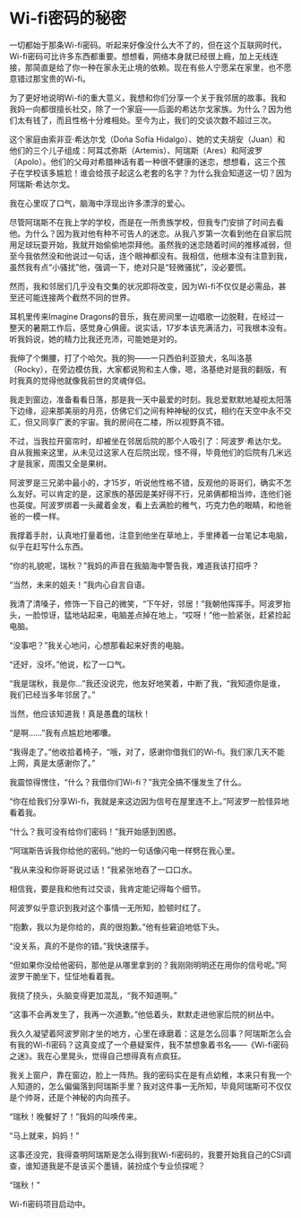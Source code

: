# Wi-fi密码的秘密

一切都始于那条Wi-fi密码。听起来好像没什么大不了的，但在这个互联网时代，Wi-fi密码可比许多东西都重要。想想看，网络本身就已经很上瘾，加上无线连接，那简直是给了你一种在家永无止境的依赖。现在有些人宁愿呆在家里，也不愿意错过那宝贵的Wi-fi。

为了更好地说明Wi-fi的重大意义，我想和你们分享一个关于我邻居的故事。我和我妈一向都很擅长社交，除了一个家庭——后面的希达尔戈家族。为什么？因为他们太有钱了，而且性格十分难相处。至今为止，我们的交谈次数不超过三次。

这个家庭由索非亚·希达尔戈（Doña Sofía Hidalgo）、她的丈夫胡安（Juan）和他们的三个儿子组成：阿耳忒弥斯（Artemis）、阿瑞斯（Ares）和阿波罗（Apolo）。他们的父母对希腊神话有着一种很不健康的迷恋，想想看，这三个孩子在学校该多尴尬！谁会给孩子起这么老套的名字？为什么我会知道这一切？因为阿瑞斯·希达尔戈。

我在心里叹了口气，脑海中浮现出许多漂浮的爱心。

尽管阿瑞斯不在我上学的学校，而是在一所贵族学校，但我专门安排了时间去看他。为什么？因为我对他有种不可告人的迷恋。从我八岁第一次看到他在自家后院用足球玩耍开始，我就开始偷偷地崇拜他。虽然我的迷恋随着时间的推移减弱，但至今我依然没和他说过一句话，连个眼神都没有。我相信，他根本没有注意到我，虽然我有点“小骚扰”他，强调一下，绝对只是“轻微骚扰”，没必要慌。

然而，我和邻居们几乎没有交集的状况即将改变，因为Wi-fi不仅仅是必需品，甚至还可能连接两个截然不同的世界。

耳机里传来Imagine Dragons的音乐，我在房间里一边唱歌一边脱鞋，在经过一整天的暑期工作后，感觉身心俱疲。说实话，17岁本该充满活力，可我根本没有。听我妈说，她的精力比我还充沛，可能她是对的。

我伸了个懒腰，打了个哈欠。我的狗——一只西伯利亚狼犬，名叫洛基（Rocky），在旁边模仿我，大家都说狗和主人像，嗯，洛基绝对是我的翻版，有时我真的觉得他就像我前世的灵魂伴侣。

我走到窗边，准备看看日落，那是我一天中最爱的时刻。我总爱默默地凝视太阳落下边缘，迎来那美丽的月亮，仿佛它们之间有种神秘的仪式，相约在天空中永不交汇，但又同享广袤的宇宙。我的房间在二楼，所以视野真不错。

不过，当我拉开窗帘时，却被坐在邻居后院的那个人吸引了：阿波罗·希达尔戈。自从我搬来这里，从未见过这家人在后院出现，怪不得，毕竟他们的后院有几米远才是我家，周围又全是果树。

阿波罗是三兄弟中最小的，才15岁，听说他性格不错，反观他的哥哥们，确实不怎么友好。可以肯定的是，这家族的基因是美好得不行，兄弟俩都相当帅，连他们爸也英俊。阿波罗绑着一头藏着金发，看上去满脸的稚气，巧克力色的眼睛，和他爸爸的一模一样。

我撑着手肘，认真地打量着他，注意到他坐在草地上，手里捧着一台笔记本电脑，似乎在赶写什么东西。

“你的礼貌呢，瑞秋？”我妈的声音在我脑海中警告我，难道我该打招呼？

“当然，未来的姐夫！”我内心自言自语。

我清了清嗓子，修饰一下自己的微笑，“下午好，邻居！”我朝他挥挥手。阿波罗抬头，一脸惊讶，猛地站起来，电脑差点掉在地上，“哎呀！”他一脸紧张，赶紧捡起电脑。

“没事吧？”我关心地问，心想那看起来好贵的电脑。

“还好，没坏。”他说，松了一口气。

“我是瑞秋，我是你...”我还没说完，他友好地笑着，中断了我，“我知道你是谁，我们已经当多年邻居了。”

当然，他应该知道我！真是愚蠢的瑞秋！

“是啊……”我有点尴尬地嘟囔。

“我得走了。”他收拾着椅子，“哦，对了，感谢你借我们的Wi-fi。我们家几天不能上网，真是太感谢你了。”

我震惊得愣住，“什么？我借你们Wi-fi？”我完全搞不懂发生了什么。

“你在给我们分享Wi-fi，我就是来这边因为信号在屋里连不上。”阿波罗一脸怪异地看着我。

“什么？我可没有给你们密码！”我开始感到困惑。

“阿瑞斯告诉我你给他的密码。”他的一句话像闪电一样劈在我心里。

“我从来没和你哥哥说过话！”我紧张地吞了一口口水。

相信我，要是我和他有过交谈，我肯定能记得每个细节。

阿波罗似乎意识到我对这个事情一无所知，脸顿时红了。

“抱歉，我以为是你给的，真的很抱歉。”他有些窘迫地低下头。

“没关系，真的不是你的错。”我快速摆手。

“但如果你没给他密码，那他是从哪里拿到的？我刚刚明明还在用你的信号呢。”阿波罗干脆坐下，怔怔地看着我。

我挠了挠头，头脑变得更加混乱，“我不知道啊。”

“这事不会再发生了，我再一次道歉。”他低着头，默默走进他家后院的树丛中。

我久久凝望着阿波罗刚才坐的地方，心里在琢磨着：这是怎么回事？阿瑞斯怎么会有我的Wi-fi密码？这真变成了一个悬疑案件，我不禁想象着书名——《Wi-fi密码之迷》。我在心里晃头，觉得自己想得真有点疯狂。

我关上窗户，靠在窗边，脸上一阵热。我的密码实在是有点幼稚，本来只有我一个人知道的，怎么偏偏落到阿瑞斯手里？我对这件事一无所知，毕竟阿瑞斯可不仅仅是个帅哥，还是个神秘的内向孩子。

“瑞秋！晚餐好了！”我妈的叫唤传来。

“马上就来，妈妈！”

这事还没完，我得查明阿瑞斯是怎么得到我Wi-fi密码的，我要开始我自己的CSI调查，谁知道我是不是该买个墨镜，装扮成个专业侦探呢？

“瑞秋！”

Wi-fi密码项目启动中。